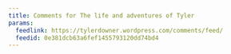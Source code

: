 ```yaml
---
title: Comments for The life and adventures of Tyler
params:
  feedlink: https://tylerdowner.wordpress.com/comments/feed/
  feedid: 0e381dcb63a6fef1455793120dd74bd4
---
```

